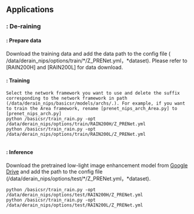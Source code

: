 ## Applications
### : De-raining
#### : Prepare data
Download the training data and add the data path to the config file ( /data/derain_nips/options/train/*/Z_PRENet.yml，*dataset). Please refer to [RAIN200H] and [RAIN200L] for data download. 
#### : Training
```
Select the network framework you want to use and delete the suffix corresponding to the network framework in path (/data/derain_nips/basicsr/models/archs/.). For example, if you want to train the Area framework, rename [prenet_nips_arch_Area.py] to [prenet_nips_arch.py]
python /basicsr/train_rain.py -opt /data/derain_nips/options/train/RAIN200H/Z_PRENet.yml
python /basicsr/train_rain.py -opt /data/derain_nips/options/train/RAIN200L/Z_PRENet.yml


```
#### : Inference
Download the pretrained low-light image enhancement model from [Google Drive](连接记得换一下) and add the path to the config file (/data/derain_nips/options/test/*/Z_PRENet.yml，*dataset).
```
python /basicsr/train_rain.py -opt /data/derain_nips/options/test/RAIN200H/Z_PRENet.yml
python /basicsr/train_rain.py -opt /data/derain_nips/options/test/RAIN200L/Z_PRENet.yml
